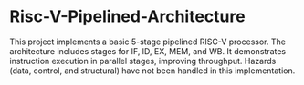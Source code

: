 # Risc-V-Pipelined-Architecture
This project implements a basic 5-stage pipelined RISC-V processor. The architecture includes stages for IF, ID, EX, MEM, and WB. It demonstrates instruction execution in parallel stages, improving throughput. Hazards (data, control, and structural) have not been handled in this implementation.
